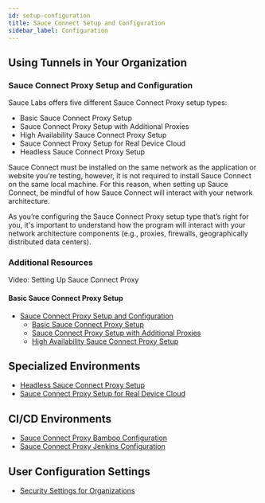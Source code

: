 ```yaml
---
id: setup-configuration
title: Sauce Connect Setup and Configuration
sidebar_label: Configuration
---
```


## Using Tunnels in Your Organization

### Sauce Connect Proxy Setup and Configuration
Sauce Labs offers five different Sauce Connect Proxy setup types:
* Basic Sauce Connect Proxy Setup
* Sauce Connect Proxy Setup with Additional Proxies
* High Availability Sauce Connect Proxy Setup
* Sauce Connect Proxy Setup for Real Device Cloud
* Headless Sauce Connect Proxy Setup

Sauce Connect must be installed on the same network as the application or website you're testing, however, it is not required to install Sauce Connect on the same local machine. For this reason, when setting up Sauce Connect, be mindful of how Sauce Connect will interact with your network architecture.

As you’re configuring the Sauce Connect Proxy setup type that’s right for you, it's important to understand how the program will interact with your network architecture components (e.g., proxies, firewalls, geographically distributed data centers).

### Additional Resources
Video: Setting Up Sauce Connect Proxy

#### Basic Sauce Connect Proxy Setup


* [Sauce Connect Proxy Setup and Configuration](https://wiki.saucelabs.com/display/DOCS/Sauce+Connect+Proxy+Setup+and+Configuration?src=sidebar)
  * [Basic Sauce Connect Proxy Setup](https://wiki.saucelabs.com/display/DOCS/Basic+Sauce+Connect+Proxy+Setup?src=sidebar)
  * [Sauce Connect Proxy Setup with Additional Proxies](https://wiki.saucelabs.com/display/DOCS/Sauce+Connect+Proxy+Setup+with+Additional+Proxies?src=sidebar)
  * [High Availability Sauce Connect Proxy Setup](https://wiki.saucelabs.com/display/DOCS/High+Availability+Sauce+Connect+Proxy+Setup?src=sidebar)


## Specialized Environments

* [Headless Sauce Connect Proxy Setup](https://wiki.saucelabs.com/display/DOCS/Headless+Sauce+Connect+Proxy+Setup?src=sidebar)
* [Sauce Connect Proxy Setup for Real Device Cloud](https://wiki.saucelabs.com/display/DOCS/Sauce+Connect+Proxy+Setup+for+Real+Device+Cloud?src=sidebar)

## CI/CD Environments

* [Sauce Connect Proxy Bamboo Configuration](https://wiki.saucelabs.com/display/DOCS/Sauce+Connect+Proxy+Bamboo+Configuration?src=sidebar)
* [Sauce Connect Proxy Jenkins Configuration](https://wiki.saucelabs.com/display/DOCS/Sauce+Connect+Proxy+Jenkins+Configuration?src=sidebar)

## User Configuration Settings

* [Security Settings for Organizations](https://wiki.saucelabs.com/pages/viewpage.action?pageId=69108863)

